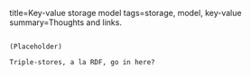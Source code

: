 title=Key-value storage model
tags=storage, model, key-value
summary=Thoughts and links.
~~~~~~

(Placeholder)

Triple-stores, a la RDF, go in here?

